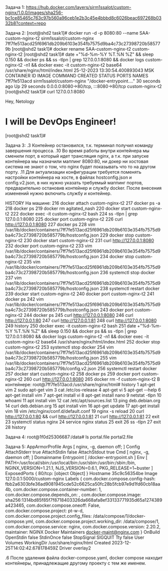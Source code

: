 Задача 1: https://hub.docker.com/layers/sirm1ssalot/custom-nginx/1.0.0/images/sha256-bc1ce85465c763c97b560a96ceb1e2b3c45e4bbbd8c6026beac697268b0332b8?context=repo

Задача 2: 
[root@shd2 task1]# docker run -d -p 8080:80 --name SAA-custom-nginx-t2 sirm1ssalot/custom-nginx
7ff7fe513acd25f6961db209b6103e354fb7575d9ba4c73c27398720b585779b
[root@shd2 task1]# docker rename SAA-custom-nginx-t2 custom-nginx-t2
[root@shd2 task1]# date +"%d-%m-%Y %T.%N %Z" && sleep 0.150 && docker ps && ss -tlpn | grep 127.0.0.1:8080  && docker logs custom-nginx-t2 -n1 && docker exec -it custom-nginx-t2 base64 /usr/share/nginx/html/index.html
25-12-2023 13:30:54.400893043 MSK
CONTAINER ID   IMAGE                      COMMAND                  CREATED          STATUS          PORTS                                   NAMES
7ff7fe513acd   sirm1ssalot/custom-nginx   "/docker-entrypoint.…"   30 seconds ago   Up 29 seconds   0.0.0.0:8080->80/tcp, :::8080->80/tcp   custom-nginx-t2
[root@shd2 task1]# curl 127.0.0.1:8080
<html>
<head>
Hey, Netology
</head>
<body>
<h1>I will be DevOps Engineer!</h1>
</body>
</html>
[root@shd2 task1]#

Задача 3:
.3 Контейнер остановился, т.к. терминал получил команду завершения процесса.
.10 Во время работы внутри контейнера мы сменили порт, в который идет трансляция nginx, а т.к. при запуске контейнера мы назначили маппинг 8080:80, ни докер ни хостовая система не знают о том, что nginx будет показывать что то на другом порту.
.11 Для актуализации конфигурации требуется поменять настройки контейнера на хосте, в файлах hostconfig.json и config.v2.json, в них нужно указать требуемый маппинг портов, предварительно остановив контейнер и службу docker. После внесения изменений нужно включить службу и контейнер.

HISTORY
На машине:
216  docker attach custom-nginx-t2
  217  docker ps -a
  218  docker ps
  219  docker rm agitated_nash
  220  docker start custom-nginx-t2
  222  docker exec -it custom-nginx-t2 bash
  224  ss -tlpn | grep 127.0.0.1:8080
  225  docker port custom-nginx-t2
  226  curl http://127.0.0.1:8080
  227  docker ps
  228  vim /var/lib/docker/containers/7ff7fe513acd25f6961db209b6103e354fb7575d9ba4c73c27398720b585779b/hostconfig.json
  229  docker stop custom-nginx-t2
  230  docker start custom-nginx-t2
  231  curl http://127.0.0.1:8080
  232  docker port custom-nginx-t2
  233  vim /var/lib/docker/containers/7ff7fe513acd25f6961db209b6103e354fb7575d9ba4c73c27398720b585779b/hostconfig.json
  234  docker stop custom-nginx-t2
  235  vim /var/lib/docker/containers/7ff7fe513acd25f6961db209b6103e354fb7575d9ba4c73c27398720b585779b/hostconfig.json
  236  systemctl stop docker
  237  vim /var/lib/docker/containers/7ff7fe513acd25f6961db209b6103e354fb7575d9ba4c73c27398720b585779b/hostconfig.json
  238  systemctl restart docker
  239  docker start custom-nginx-t2
  240  docker port custom-nginx-t2
  241  docker ps
  242  vim /var/lib/docker/containers/7ff7fe513acd25f6961db209b6103e354fb7575d9ba4c73c27398720b585779b/hostconfig.json
  243  docker port custom-nginx-t2
  244  docker ps
  245  curl http://127.0.0.1:8080
  246  curl http://127.0.0.1:80
  247  curl http://127.0.0.1:81
  248  curl http://127.0.0.1:8080
  249  history
  250  docker exec -it custom-nginx-t2 bash
  251  date +"%d-%m-%Y %T.%N %Z" && sleep 0.150 && docker ps && ss -tlpn | grep 127.0.0.1:8080  && docker logs custom-nginx-t2 -n1 && docker exec -it custom-nginx-t2 base64 /usr/share/nginx/html/index.html
  252  docker stop custom-nginx-t2
  253  systemctl stop docker
  254  vim /var/lib/docker/containers/7ff7fe513acd25f6961db209b6103e354fb7575d9ba4c73c27398720b585779b/hostconfig.json
  255  vim /var/lib/docker/containers/7ff7fe513acd25f6961db209b6103e354fb7575d9ba4c73c27398720b585779b/config.v2.json
  256  systemctl restart docker
  257  docker start custom-nginx-t2
  258  docker ps
  259  docker port custom-nginx-t2
  260  curl http://127.0.0.1:8080
265  docker rm -f custom-nginx-t2
В контейнере:
root@7ff7fe513acd:/usr/share/nginx/html# history
    1  apt-get vim
    2  sudo apt-get vim
    3  cat /etc/os-release
    4  apt-get vi
    5  apt-get --help
    6  apt-get install vim
    7  apt-get install vi
    8  apt-get install nano
    9  netstat -tlpn
   10  whoami
   11  apt install vim
   12  cat /etc/apt/sources.list
   13  ping deb.debian.org
   14  curl deb.debian.org
   15  apt install vim
   16  apt-get update
   17  apt-get install vim
   18  vim /etc/nginx/conf.d/default.conf
   19  nginx -s reload
   20  curl http://127.0.0.1:80 && curl http://127.0.0.1:81
   21  curl http://127.0.0.1:81
   22  exit
   23  systemctl status nginx
   24  service nginx status
   25  exit
   26  ss -tlpn
   27  exit
   28  history

Задача 4:
root@1f0d25306687:/data# ls
portal.file  portal2.file

Задача 5:
AppArmorProfile
Args [ nginx, -g, daemon off; ]
Config
AttachStderr true
AttachStdin false
AttachStdout true
Cmd [ nginx, -g, daemon off; ]
Domainname
Entrypoint [ /docker-entrypoint.sh ]
Env [ PATH=/usr/local/sbin:/usr/local/bin:/usr/sbin:/usr/bin:/sbin:/bin, NGINX_VERSION=1.21.1, NJS_VERSION=0.6.1, PKG_RELEASE=1~buster ]
ExposedPorts { 80/tcp: [object Object] }
Hostname 35c9c56354be
Image 127.0.0.1:5000/custom-nginx
Labels { com.docker.compose.config-hash: fbb2a6303bfe36ad9081945cde52c6625ca50fc28b5fcb97e9d1fd60cb18aa4b, com.docker.compose.container-number: 1, com.docker.compose.depends_on: , com.docker.compose.image: sha256:1314bd85f85f7f8718403326da668afa8ef33133771935d65a1274389a423465, com.docker.compose.oneoff: False, com.docker.compose.project: pt-w-d, com.docker.compose.project.config_files: /data/compose/1/docker-compose.yml, com.docker.compose.project.working_dir: /data/compose/1, com.docker.compose.service: nginx, com.docker.compose.version: 2.20.2, maintainer: NGINX Docker Maintainers <docker-maint@nginx.com> }
OnBuild
OpenStdin false
StdinOnce false
StopSignal SIGQUIT
Tty false
User
Volumes
WorkingDir /usr/share/nginx/html
Created 2023-12-25T14:02:42.678178459Z
Driver overlay2



.6 После удаления файла docker-compose.yaml, docker compose находит контейнеры, принадлежащие другому проекту с тем же именем. 
